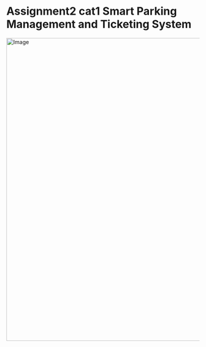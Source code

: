 # Assignment2 cat1 Smart Parking Management and Ticketing System


<img width="1624" height="792" alt="Image" src="https://github.com/user-attachments/assets/ec326db1-9019-43e1-8996-51a8aad4ba6e" />
